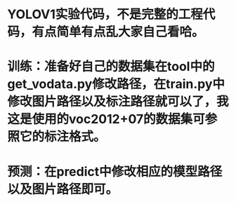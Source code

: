 # YOLOV1实验代码，不是完整的工程代码，有点简单有点乱大家自己看哈。
# 训练：准备好自己的数据集在tool中的get_vodata.py修改路径，在train.py中修改图片路径以及标注路径就可以了，我这是使用的voc2012+07的数据集可参照它的标注格式。
# 预测：在predict中修改相应的模型路径以及图片路径即可。
